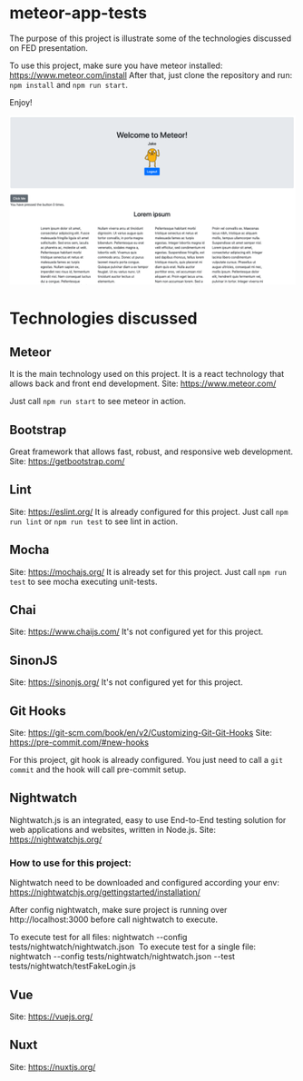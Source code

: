 # meteor-app-tests
 
The purpose of this project is illustrate some of the technologies discussed on FED presentation.

To use this project, make sure you have meteor installed: https://www.meteor.com/install
After that, just clone the repository and run: `npm install` and `npm run start`.

Enjoy!

![alt text](https://github.com/fabio-franco/meteor-app-tests-example/blob/master/assets/app-screenshot.png)

# Technologies discussed

## Meteor
It is the main technology used on this project. It is a react technology that allows back and front end development.
Site: https://www.meteor.com/

Just call `npm run start` to see meteor in action.

## Bootstrap
Great framework that allows fast, robust, and responsive web development.
Site: https://getbootstrap.com/

## Lint
Site: https://eslint.org/
It is already configured for this project. Just call `npm run lint` or `npm run test` to see lint in action.

## Mocha
Site: https://mochajs.org/
It is already set for this project. Just call `npm run test` to see mocha executing unit-tests.

## Chai
Site: https://www.chaijs.com/
It's not configured yet for this project.

## SinonJS
Site: https://sinonjs.org/
It's not configured yet for this project.

## Git Hooks

Site: https://git-scm.com/book/en/v2/Customizing-Git-Git-Hooks
Site: https://pre-commit.com/#new-hooks

For this project, git hook is already configured. You just need to call a `git commit` and the hook will call pre-commit setup.

## Nightwatch
Nightwatch.js is an integrated, easy to use End-to-End testing solution for web applications and websites, written in Node.js.
Site: https://nightwatchjs.org/

### How to use for this project: 

Nightwatch need to be downloaded and configured according your env: https://nightwatchjs.org/gettingstarted/installation/

After config nightwatch, make sure project is running over http://localhost:3000 before call nightwatch to execute.

To execute test for all files: nightwatch --config tests/nightwatch/nightwatch.json 
To execute test for a single file: nightwatch --config tests/nightwatch/nightwatch.json --test tests/nightwatch/testFakeLogin.js 

## Vue
Site: https://vuejs.org/

## Nuxt
Site: https://nuxtjs.org/
